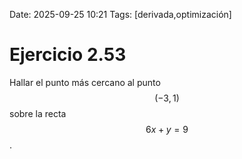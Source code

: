 Date: 2025-09-25 10:21
Tags: [derivada,optimización]

# Ejercicio 2.53

 
Hallar el punto más cercano al punto  $$ (-3,1)$$   sobre la recta  $$ 6x+y=9$$  .
